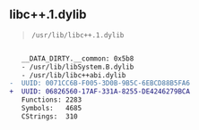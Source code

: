 ## libc++.1.dylib

> `/usr/lib/libc++.1.dylib`

```diff

   __DATA_DIRTY.__common: 0x5b8
   - /usr/lib/libSystem.B.dylib
   - /usr/lib/libc++abi.dylib
-  UUID: 0071CC6B-F005-3D0B-9B5C-6EBCD88B5FA6
+  UUID: 06826560-17AF-331A-8255-DE4246279BCA
   Functions: 2283
   Symbols:   4685
   CStrings:  310

```
